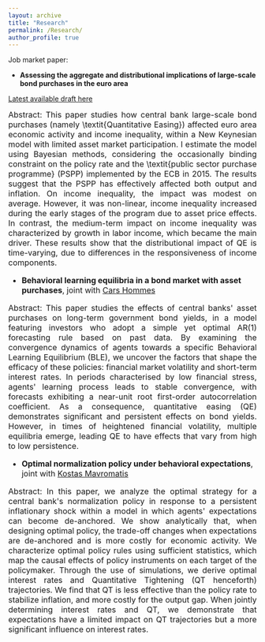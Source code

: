 ```yaml
---
layout: archive
title: "Research"
permalink: /Research/
author_profile: true
---
```


Job market paper: 

*  **Assessing the aggregate and distributional implications of large-scale bond purchases in the euro area**

[Latest available draft here](https://carrieralexandre.github.io/assets/Carrier_JMP_October_2023.pdf) 

<p style="text-align: justify">
<font size="3"> Abstract: This paper studies how central bank large-scale bond purchases (namely \textit{Quantitative Easing}) affected euro area economic activity and income inequality, within a New Keynesian model with limited asset market participation. I estimate the model using Bayesian methods, considering the occasionally binding constraint on the policy rate and the \textit{public sector purchase programme} (PSPP) implemented by the ECB in 2015. The results suggest that the PSPP has effectively affected both output and inflation. On income inequality, the impact was modest on average. However, it was non-linear, income inequality increased during the early stages of the program due to asset price effects. In contrast, the medium-term impact on income inequality was characterized by growth in labor income, which became the main driver. These results show that the distributional impact of QE is time-varying, due to differences in the responsiveness of income components.
</p>

* **Behavioral learning equilibria in a bond market with asset purchases**, joint with [Cars Hommes](https://www.uva.nl/en/profile/h/o/c.h.hommes/c.h.hommes.html)

<p style="text-align: justify">
<font size="3"> Abstract: This paper studies the effects of central banks' asset purchases on long-term government bond yields, in a model featuring investors who adopt a simple yet optimal AR(1) forecasting rule based on past data. By examining the convergence dynamics of agents towards a specific Behavioral Learning Equilibrium (BLE),  we uncover the factors that shape the efficacy of these policies:  financial market volatility and short-term interest rates. In periods characterised by low financial stress, agents' learning process leads to stable convergence, with forecasts exhibiting a near-unit root first-order autocorrelation coefficient. As a consequence, quantitative easing (QE) demonstrates significant and persistent effects on bond yields. However, in times of heightened financial volatility, multiple equilibria emerge, leading QE to have effects that vary from high to low persistence.
</p>


* **Optimal normalization policy under behavioral expectations**, joint with [Kostas Mavromatis](https://sites.google.com/site/konstantinossmavromatis/)

<p style="text-align: justify">
<font size="3"> Abstract: In this paper, we analyze the optimal strategy for a central bank's normalization policy in response to a persistent inflationary shock within a model in which agents' expectations can become de-anchored. We show analytically that, when designing optimal policy, the trade-off changes when expectations are de-anchored and is more costly for economic activity. We characterize optimal policy rules using sufficient statistics, which map the causal effects of policy instruments on each target of the policymaker. Through the use of simulations, we derive optimal interest rates and Quantitative Tightening (QT henceforth) trajectories. We find that QT is less effective than the policy rate to stabilize inflation, and more costly for the output gap. When jointly determining interest rates and QT, we demonstrate that expectations have a limited impact on QT trajectories but a more significant influence on interest rates.
</p>
